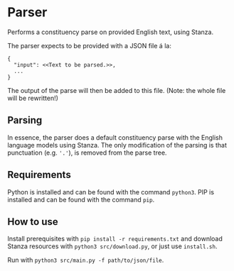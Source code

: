 # Parser

Performs a constituency parse on provided English text, using Stanza.

The parser expects to be provided with a JSON file á la:

```
{
  "input": <<Text to be parsed.>>,
  ...
}
```

The output of the parse will then be added to this file. (Note: the whole file will be rewritten!)

## Parsing

In essence, the parser does a default constituency parse with the English language models using Stanza. The only modification of the parsing is that punctuation (e.g. `'.'`), is removed from the parse tree.

## Requirements

Python is installed and can be found with the command `python3`. PIP is installed and can be found with the command `pip`.

## How to use

Install prerequisites with `pip install -r requirements.txt` and download Stanza resources with `python3 src/download.py`, or just use `install.sh`.

Run with `python3 src/main.py -f path/to/json/file`.
